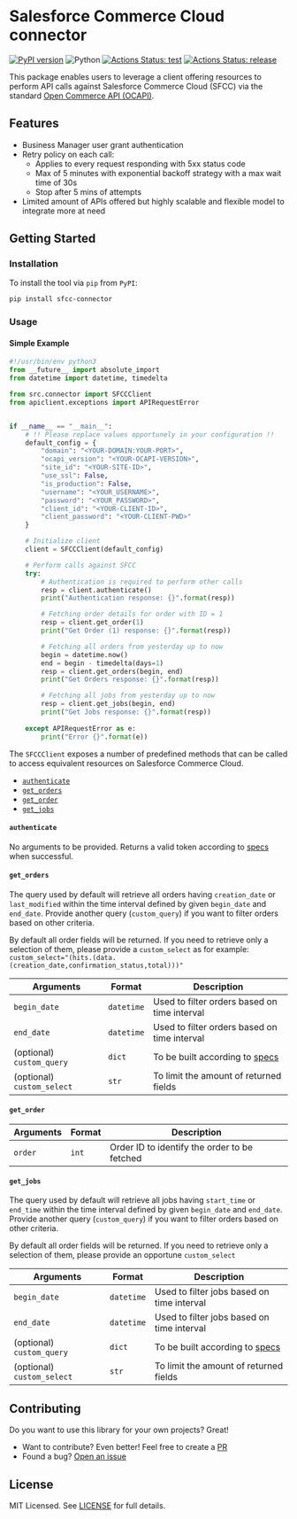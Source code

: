 # Salesforce Commerce Cloud connector
[![PyPI version](https://badge.fury.io/py/sfcc-connector.svg)](https://badge.fury.io/py/sfcc-connector)
![Python](https://img.shields.io/pypi/pyversions/sfcc-connector.svg)
[![Actions Status: test](https://github.com/edro15/sfcc-connector/actions/workflows/test.yml/badge.svg)](https://github.com/edro15/sfcc-connector/actions?query=workflow%3A"Python%20testing")
[![Actions Status: release](https://github.com/edro15/sfcc-connector/actions/workflows/release.yml/badge.svg)](https://github.com/edro15/sfcc-connector/actions?query=workflow%3A"Publish%20PyPI")

This package enables users to leverage a client offering resources to perform API calls against Salesforce Commerce Cloud (SFCC) via the standard [Open Commerce API (OCAPI)](https://www.salesforce.com/video/2520463/).

## Features
* Business Manager user grant authentication
* Retry policy on each call:
    * Applies to every request responding with 5xx status code
    * Max of 5 minutes with exponential backoff strategy with a max wait time of 30s 
    * Stop after 5 mins of attempts
* Limited amount of APIs offered but highly scalable and flexible model to integrate more at need

    
## Getting Started
### Installation

To install the tool via `pip` from `PyPI`:

```bash
pip install sfcc-connector
```

### Usage
#### Simple Example

```python
#!/usr/bin/env python3
from __future__ import absolute_import
from datetime import datetime, timedelta

from src.connector import SFCCClient
from apiclient.exceptions import APIRequestError


if __name__ == "__main__":
    # !! Please replace values opportunely in your configuration !!
    default_config = {
        "domain": "<YOUR-DOMAIN:YOUR-PORT>",
        "ocapi_version": "<YOUR-OCAPI-VERSION>",
        "site_id": "<YOUR-SITE-ID>",
        "use_ssl": False,
        "is_production": False,
        "username": "<YOUR_USERNAME>",
        "password": "<YOUR_PASSWORD>",
        "client_id": "<YOUR-CLIENT-ID>",
        "client_password": "<YOUR-CLIENT-PWD>"
    }

    # Initialize client
    client = SFCCClient(default_config)

    # Perform calls against SFCC
    try:
        # Authentication is required to perform other calls
        resp = client.authenticate()
        print("Authentication response: {}".format(resp))

        # Fetching order details for order with ID = 1
        resp = client.get_order(1)
        print("Get Order (1) response: {}".format(resp))

        # Fetching all orders from yesterday up to now
        begin = datetime.now()
        end = begin - timedelta(days=1)
        resp = client.get_orders(begin, end)
        print("Get Orders response: {}".format(resp))

        # Fetching all jobs from yesterday up to now
        resp = client.get_jobs(begin, end)
        print("Get Jobs response: {}".format(resp))
        
    except APIRequestError as e:
        print("Error {}".format(e))
```

The `SFCCClient` exposes a number of predefined methods that can be called to access equivalent resources on Salesforce Commerce Cloud.

* [`authenticate`](https://github.com/edro15/sfcc-connector#authenticate)
* [`get_orders`](https://github.com/edro15/sfcc-connector#get_orders)
* [`get_order`](https://github.com/edro15/sfcc-connector#get_orders)
* [`get_jobs`](https://github.com/edro15/sfcc-connector#get_jobs)

#### `authenticate`
No arguments to be provided. Returns a valid token according to [specs](https://documentation.b2c.commercecloud.salesforce.com/DOC1/index.jsp?topic=%2Fcom.demandware.dochelp%2FOCAPI%2Fcurrent%2Fdata%2FResources%2FLogRequests.html&cp=0_15_4_30) when successful.

#### `get_orders`
The query used by default will retrieve all orders having `creation_date` or `last_modified` within the time interval defined by given `begin_date` and `end_date`. 
Provide another query (`custom_query`) if you want to filter orders based on other criteria.

By default all order fields will be returned. If you need to retrieve only a selection of them, please provide a `custom_select` as for example: `custom_select="(hits.(data.(creation_date,confirmation_status,total)))"`

| **Arguments**              | **Format** | **Description**                                                                                                                                                                                                                                                     |
|----------------------------|------------|---------------------------------------------------------------------------------------------------------------------------------------------------------------------------------------------------------------------------------------------------------------------|
| `begin_date`               | `datetime` | Used to filter orders based on time interval                                                                                                                                                                                                                        |
| `end_date`                 | `datetime` | Used to filter orders based on time interval                                                                                                                                                                                                                        |
| (optional)  `custom_query` | `dict`     | To be built according to [specs](https://documentation.b2c.commercecloud.salesforce.com/DOC1/index.jsp?topic=%2Fcom.demandware.dochelp%2FOCAPI%2Fcurrent%2Fshop%2FDocuments%2FOrderSearchRequest.html&anchor=id635091637)  |
| (optional) `custom_select` | `str`      | To limit the amount of returned fields |


#### `get_order`

| **Arguments** | **Format** | **Description**                           |
|---------------|------------|-------------------------------------------|
| `order`    | `int`      | Order ID to identify the order to be fetched |

#### `get_jobs`
The query used by default will retrieve all jobs having `start_time` or `end_time` within the time interval defined by given `begin_date` and `end_date`. Provide another query (`custom_query`) if you want to filter orders based on other criteria.

By default all order fields will be returned. If you need to retrieve only a selection of them, please provide an opportune `custom_select`

| **Arguments**              | **Format** | **Description**                                                                                                                                                                                                                                                     |
|----------------------------|------------|---------------------------------------------------------------------------------------------------------------------------------------------------------------------------------------------------------------------------------------------------------------------|
| `begin_date`               | `datetime` | Used to filter jobs based on time interval                                                                                                                                                                                                                        |
| `end_date`                 | `datetime` | Used to filter jobs based on time interval                                                                                                                                                                                                                        |
| (optional)  `custom_query` | `dict`     | To be built according to [specs](https://documentation.b2c.commercecloud.salesforce.com/DOC1/index.jsp?topic=%2Fcom.demandware.dochelp%2FOCAPI%2Fcurrent%2Fshop%2FDocuments%2FOrderSearchRequest.html&anchor=id635091637)  |
| (optional) `custom_select` | `str`      | To limit the amount of returned fields |


## Contributing 
Do you want to use this library for your own projects? Great!

* Want to contribute? Even better! Feel free to create a [PR](https://github.com/edro15/sfcc-connector/pulls)
* Found a bug? [Open an issue](https://github.com/edro15/sfcc-connector/issues)

## License
MIT Licensed. See [LICENSE](LICENSE) for full details.